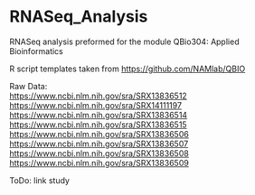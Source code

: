 # RNASeq_Analysis
RNASeq analysis preformed for the module QBio304: Applied Bioinformatics

R script templates taken from https://github.com/NAMlab/QBIO  

Raw Data:  
https://www.ncbi.nlm.nih.gov/sra/SRX13836512  
https://www.ncbi.nlm.nih.gov/sra/SRX14111197  
https://www.ncbi.nlm.nih.gov/sra/SRX13836514  
https://www.ncbi.nlm.nih.gov/sra/SRX13836515  
https://www.ncbi.nlm.nih.gov/sra/SRX13836506  
https://www.ncbi.nlm.nih.gov/sra/SRX13836507  
https://www.ncbi.nlm.nih.gov/sra/SRX13836508  
https://www.ncbi.nlm.nih.gov/sra/SRX13836509  

ToDo: link study

